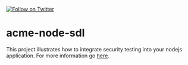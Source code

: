 [![Follow on Twitter](https://img.shields.io/twitter/follow/websecurify.svg?logo=twitter)](https://twitter.com/websecurify)

# acme-node-sdl

This project illustrates how to integrate security testing into your nodejs application. For more information go [here](http://blog.websecurify.com/2015/07/integrated-web-application-security-testing.html).
